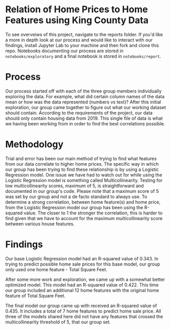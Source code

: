 # Relation of Home Prices to Home Features using King County Data

To see overveiws of this project, navigate to the reports folder. If you'd like a more in depth look at our process and would like to interact with our findings, install Jupyter Lab to your machine and then fork and clone this repo.  Notebooks documenting our process are stored in `notebooks/exploratory` and a final notebook is stored in `notebooks/report`.

# Process
 Our process started off with each of the three group members individually exploring the data.
For example, what did certain column names of the data mean or how was the data represented (numbers vs text)?
After this initial exploration, our group came together to figure out what our working dataset should contain.
According to the requirements of the project, our data should only contain housing data from 2019.
This single file of data is what we having been working from in order to find the best correlations possible.

# Methodology
Trial and error has been our main method of trying to find what features from our data correlate to higher home prices.
The specific way in which our group has been trying to find these relationship is by using a Logistic Regression model.
One issue we have had to watch out for while using the Logistic Regression model is something called Multicollinearity.
Testing for low multicollinearity scores, maximum of 5, is straightforward and documented in our group's code.
Please note that a maximum score of 5 was set by our group and not a de facto standard to always use.
To determine a strong correlation, between home feature(s) and home price, from the Logistic Regression model our group has been using the R-squared value.
The closer to 1 the stronger the correlation, this is harder to find given that we have to account for the maximum multicollinearity score between various house features.

# Findings
Our base Logistic Regression model had an R-squared value of 0.343. In trying to predict possible home sale prices for this base model, our group only used one home feature - Total Square Feet. 

After some more work and exploration, we came up with a somewhat better optimized model. This model had an R-squared value of 0.422. This time our group included an additional 12 home features with the original home feature of Total Square Feet. 

The final model our group came up with received an R-squared value of 0.435. It includes a total of 7 home features to predict home sale price. All three of the models shared here did not have any features that crossed the multicollinearity threshold of 5, that our group set.
